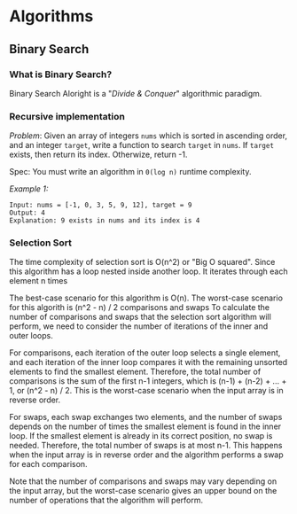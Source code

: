 # Algorithms

## Binary Search

### What is Binary Search?

Binary Search Aloright is a "_Divide & Conquer_" algorithmic paradigm.

### Recursive implementation

_Problem_: Given an array of integers `nums` which is sorted in ascending order,
and an integer `target`, write a function to search `target` in `nums`. If `target` exists, then return its index. Otherwize, return -1.

Spec: You must write an algorithm in `0(log n)` runtime complexity.

_Example 1:_

```
Input: nums = [-1, 0, 3, 5, 9, 12], target = 9
Output: 4
Explanation: 9 exists in nums and its index is 4
```

### Selection Sort

The time complexity of selection sort is O(n^2) or "Big O squared". Since this algorithm has a loop nested inside another loop. It iterates through each element n times

The best-case scenario for this algorithm is O(n).
The worst-case scenario for this algorith is (n^2 - n) / 2 comparisons and swaps
To calculate the number of comparisons and swaps that the selection sort algorithm will perform, we need to consider the number of iterations of the inner and outer loops.

For comparisons, each iteration of the outer loop selects a single element, and each iteration of the inner loop compares it with the remaining unsorted elements to find the smallest element. Therefore, the total number of comparisons is the sum of the first n-1 integers, which is (n-1) + (n-2) + ... + 1, or (n^2 - n) / 2. This is the worst-case scenario when the input array is in reverse order.

For swaps, each swap exchanges two elements, and the number of swaps depends on the number of times the smallest element is found in the inner loop. If the smallest element is already in its correct position, no swap is needed. Therefore, the total number of swaps is at most n-1. This happens when the input array is in reverse order and the algorithm performs a swap for each comparison.

Note that the number of comparisons and swaps may vary depending on the input array, but the worst-case scenario gives an upper bound on the number of operations that the algorithm will perform.
